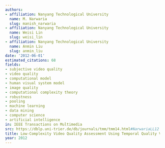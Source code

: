 ```yaml
---
authors:
- affiliation: Nanyang Technological University
  name: M. Narwaria
  slug: manish_narwaria
- affiliation: Nanyang Technological University
  name: Weisi Lin
  slug: weisi_lin
- affiliation: Nanyang Technological University
  name: Anmin Liu
  slug: anmin_liu
date: '2012-06-01'
estimated_citations: 68
fields:
- subjective video quality
- video quality
- computational model
- human visual system model
- image quality
- computational complexity theory
- robustness
- pooling
- machine learning
- data mining
- computer science
- artificial intelligence
in: IEEE Transactions on Multimedia
src: https://dblp.uni-trier.de/db/journals/tmm/tmm14.html#NarwariaLL12
title: Low-Complexity Video Quality Assessment Using Temporal Quality Variations
year: 2012
---
```

